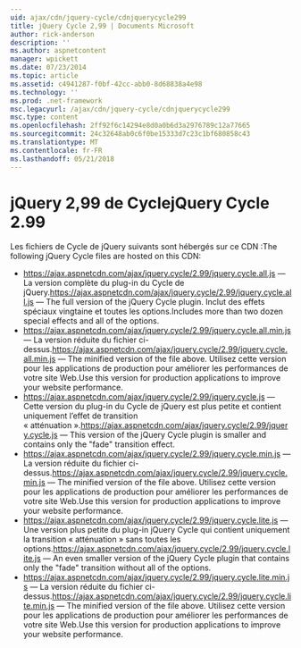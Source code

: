```yaml
---
uid: ajax/cdn/jquery-cycle/cdnjquerycycle299
title: jQuery Cycle 2,99 | Documents Microsoft
author: rick-anderson
description: ''
ms.author: aspnetcontent
manager: wpickett
ms.date: 07/23/2014
ms.topic: article
ms.assetid: c4941287-f0bf-42cc-abb0-8d68838a4e98
ms.technology: ''
ms.prod: .net-framework
msc.legacyurl: /ajax/cdn/jquery-cycle/cdnjquerycycle299
msc.type: content
ms.openlocfilehash: 2ff92f6c14294e8d0a0b6d3a2976789c12a77665
ms.sourcegitcommit: 24c32648ab0c6f0be15333d7c23c1bf680858c43
ms.translationtype: MT
ms.contentlocale: fr-FR
ms.lasthandoff: 05/21/2018
---
```

<a name="jquery-cycle-299"></a><span data-ttu-id="bfb55-102">jQuery 2,99 de Cycle</span><span class="sxs-lookup"><span data-stu-id="bfb55-102">jQuery Cycle 2.99</span></span>
====================
<span data-ttu-id="bfb55-103">Les fichiers de Cycle de jQuery suivants sont hébergés sur ce CDN :</span><span class="sxs-lookup"><span data-stu-id="bfb55-103">The following jQuery Cycle files are hosted on this CDN:</span></span>

- <span data-ttu-id="bfb55-104">https://ajax.aspnetcdn.com/ajax/jquery.cycle/2.99/jquery.cycle.all.js &mdash; La version complète du plug-in du Cycle de jQuery.</span><span class="sxs-lookup"><span data-stu-id="bfb55-104">https://ajax.aspnetcdn.com/ajax/jquery.cycle/2.99/jquery.cycle.all.js &mdash; The full version of the jQuery Cycle plugin.</span></span> <span data-ttu-id="bfb55-105">Inclut des effets spéciaux vingtaine et toutes les options.</span><span class="sxs-lookup"><span data-stu-id="bfb55-105">Includes more than two dozen special effects and all of the options.</span></span>
- <span data-ttu-id="bfb55-106">https://ajax.aspnetcdn.com/ajax/jquery.cycle/2.99/jquery.cycle.all.min.js &mdash; La version réduite du fichier ci-dessus.</span><span class="sxs-lookup"><span data-stu-id="bfb55-106">https://ajax.aspnetcdn.com/ajax/jquery.cycle/2.99/jquery.cycle.all.min.js &mdash; The minified version of the file above.</span></span> <span data-ttu-id="bfb55-107">Utilisez cette version pour les applications de production pour améliorer les performances de votre site Web.</span><span class="sxs-lookup"><span data-stu-id="bfb55-107">Use this version for production applications to improve your website performance.</span></span>
- <span data-ttu-id="bfb55-108">https://ajax.aspnetcdn.com/ajax/jquery.cycle/2.99/jquery.cycle.js &mdash; Cette version du plug-in du Cycle de jQuery est plus petite et contient uniquement l’effet de transition « atténuation ».</span><span class="sxs-lookup"><span data-stu-id="bfb55-108">https://ajax.aspnetcdn.com/ajax/jquery.cycle/2.99/jquery.cycle.js &mdash; This version of the jQuery Cycle plugin is smaller and contains only the "fade" transition effect.</span></span>
- <span data-ttu-id="bfb55-109">https://ajax.aspnetcdn.com/ajax/jquery.cycle/2.99/jquery.cycle.min.js &mdash; La version réduite du fichier ci-dessus.</span><span class="sxs-lookup"><span data-stu-id="bfb55-109">https://ajax.aspnetcdn.com/ajax/jquery.cycle/2.99/jquery.cycle.min.js &mdash; The minified version of the file above.</span></span> <span data-ttu-id="bfb55-110">Utilisez cette version pour les applications de production pour améliorer les performances de votre site Web.</span><span class="sxs-lookup"><span data-stu-id="bfb55-110">Use this version for production applications to improve your website performance.</span></span>
- <span data-ttu-id="bfb55-111">https://ajax.aspnetcdn.com/ajax/jquery.cycle/2.99/jquery.cycle.lite.js &mdash; Une version plus petite du plug-in jQuery Cycle qui contient uniquement la transition « atténuation » sans toutes les options.</span><span class="sxs-lookup"><span data-stu-id="bfb55-111">https://ajax.aspnetcdn.com/ajax/jquery.cycle/2.99/jquery.cycle.lite.js &mdash; An even smaller version of the jQuery Cycle plugin that contains only the "fade" transition without all of the options.</span></span>
- <span data-ttu-id="bfb55-112">https://ajax.aspnetcdn.com/ajax/jquery.cycle/2.99/jquery.cycle.lite.min.js &mdash; La version réduite du fichier ci-dessus.</span><span class="sxs-lookup"><span data-stu-id="bfb55-112">https://ajax.aspnetcdn.com/ajax/jquery.cycle/2.99/jquery.cycle.lite.min.js &mdash; The minified version of the file above.</span></span> <span data-ttu-id="bfb55-113">Utilisez cette version pour les applications de production pour améliorer les performances de votre site Web.</span><span class="sxs-lookup"><span data-stu-id="bfb55-113">Use this version for production applications to improve your website performance.</span></span>
